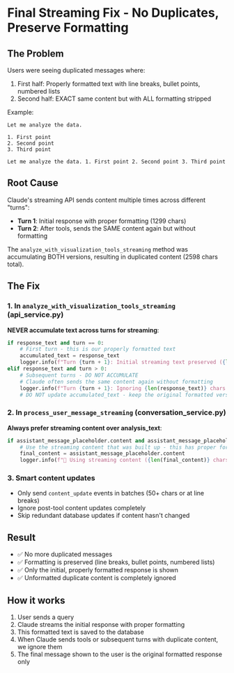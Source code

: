 # Final Streaming Fix - No Duplicates, Preserve Formatting

## The Problem
Users were seeing duplicated messages where:
1. First half: Properly formatted text with line breaks, bullet points, numbered lists
2. Second half: EXACT same content but with ALL formatting stripped

Example:
```
Let me analyze the data.

1. First point
2. Second point
3. Third point

Let me analyze the data. 1. First point 2. Second point 3. Third point
```

## Root Cause
Claude's streaming API sends content multiple times across different "turns":
- **Turn 1**: Initial response with proper formatting (1299 chars)
- **Turn 2**: After tools, sends the SAME content again but without formatting

The `analyze_with_visualization_tools_streaming` method was accumulating BOTH versions, resulting in duplicated content (2598 chars total).

## The Fix

### 1. In `analyze_with_visualization_tools_streaming` (api_service.py)
**NEVER accumulate text across turns for streaming**:
```python
if response_text and turn == 0:
    # First turn - this is our properly formatted text
    accumulated_text = response_text
    logger.info(f"Turn {turn + 1}: Initial streaming text preserved ({len(response_text)} chars)")
elif response_text and turn > 0:
    # Subsequent turns - DO NOT ACCUMULATE
    # Claude often sends the same content again without formatting
    logger.info(f"Turn {turn + 1}: Ignoring {len(response_text)} chars to prevent duplication")
    # DO NOT update accumulated_text - keep the original formatted version
```

### 2. In `process_user_message_streaming` (conversation_service.py)
**Always prefer streaming content over analysis_text**:
```python
if assistant_message_placeholder.content and assistant_message_placeholder.content != "Processing your request...":
    # Use the streaming content that was built up - this has proper formatting
    final_content = assistant_message_placeholder.content
    logger.info(f"📝 Using streaming content ({len(final_content)} chars) - ignoring analysis_text ({len(analysis_text)} chars)")
```

### 3. Smart content updates
- Only send `content_update` events in batches (50+ chars or at line breaks)
- Ignore post-tool content updates completely
- Skip redundant database updates if content hasn't changed

## Result
- ✅ No more duplicated messages
- ✅ Formatting is preserved (line breaks, bullet points, numbered lists)
- ✅ Only the initial, properly formatted response is shown
- ✅ Unformatted duplicate content is completely ignored

## How it works
1. User sends a query
2. Claude streams the initial response with proper formatting
3. This formatted text is saved to the database
4. When Claude sends tools or subsequent turns with duplicate content, we ignore them
5. The final message shown to the user is the original formatted response only